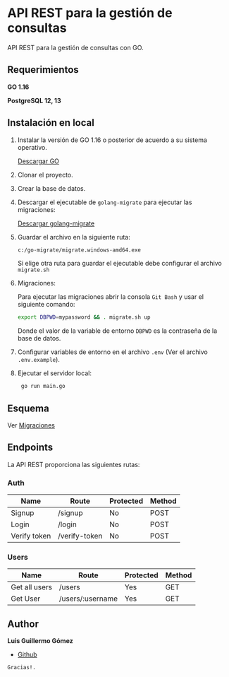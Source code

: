 # API REST para la gestión de consultas

API REST para la gestión de consultas con GO.

## Requerimientos

**GO 1.16**

**PostgreSQL 12, 13**

## Instalación en local

1. Instalar la versión de GO 1.16 o posterior de acuerdo a su sistema operativo.

   [Descargar GO](https://golang.org/dl/)


2. Clonar el proyecto.


3. Crear la base de datos.


4. Descargar el ejecutable de `golang-migrate` para ejecutar las migraciones:

   [Descargar golang-migrate](https://github.com/golang-migrate/migrate/releases)


5. Guardar el archivo en la siguiente ruta:

   ```bash
   c:/go-migrate/migrate.windows-amd64.exe
   ```

   Si elige otra ruta para guardar el ejecutable debe configurar el archivo `migrate.sh`


6. Migraciones:

   Para ejecutar las migraciones abrir la consola `Git Bash` y usar el siguiente comando:

   ```bash
   export DBPWD=mypassword && . migrate.sh up
   ```
   Donde el valor de la variable de entorno `DBPWD` es la contraseña de la base de datos.


7. Configurar variables de entorno en el archivo `.env` (Ver el archivo `.env.example`).


9. Ejecutar el servidor local:

   ```bash
    go run main.go
   ```

## Esquema

Ver [Migraciones](https://github.com/luisgomez29/gestion-consultas-api/tree/main/migrations)

## Endpoints

La API REST proporciona las siguientes rutas:

### Auth

| Name | Route | Protected | Method |
| ---- | ----- | --------- | ------ |
| Signup | /signup | No | POST |
| Login | /login | No | POST |
| Verify token | /verify-token | No | POST |

### Users

| Name | Route | Protected | Method |
| ---- | ----- | --------- | ------ |
| Get all users  | /users | Yes | GET |
| Get User  | /users/:username | Yes | GET |

## Author

**Luis Guillermo Gómez**

- [Github](https://github.com/luisgomez29)

```
Gracias!.
```